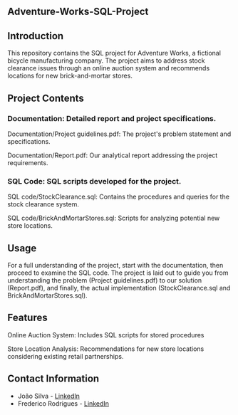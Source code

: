 ## Adventure-Works-SQL-Project

## Introduction
This repository contains the SQL project for Adventure Works, a fictional bicycle manufacturing company. The project aims to address stock clearance issues through an online auction system and recommends locations for new brick-and-mortar stores.

## Project Contents
### Documentation: Detailed report and project specifications.
Documentation/Project guidelines.pdf: The project's problem statement and specifications.
<p> Documentation/Report.pdf: Our analytical report addressing the project requirements.

### SQL Code: SQL scripts developed for the project.
SQL code/StockClearance.sql: Contains the procedures and queries for the stock clearance system.
<p> SQL code/BrickAndMortarStores.sql: Scripts for analyzing potential new store locations.

## Usage
For a full understanding of the project, start with the documentation, then proceed to examine the SQL code. The project is laid out to guide you from understanding the problem (Project guidelines.pdf) to our solution (Report.pdf), and finally, the actual implementation (StockClearance.sql and BrickAndMortarStores.sql).

## Features
Online Auction System: Includes SQL scripts for stored procedures
<p> Store Location Analysis: Recommendations for new store locations considering existing retail partnerships.

## Contact Information
- João Silva - [LinkedIn](https://www.linkedin.com/in/joao-silva-8625034a/)
- Frederico Rodrigues - [LinkedIn](https://www.linkedin.com/in/frederico-rodrigues-895897101/)

